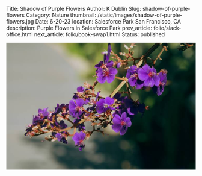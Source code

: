 Title: Shadow of Purple Flowers
Author: K Dublin
Slug: shadow-of-purple-flowers
Category: Nature
thumbnail: /static/images/shadow-of-purple-flowers.jpg
Date: 6-20-23
location: Salesforce Park San Francisco, CA
description: Purple Flowers in Salesforce Park
prev_article: folio/slack-office.html
next_article: folio/book-swap1.html
Status: published

<img src="../static/images/shadow-of-purple-flowers.jpg" alt="Shadows on Purple Flowers in Salesforce Park" width=1000px />
